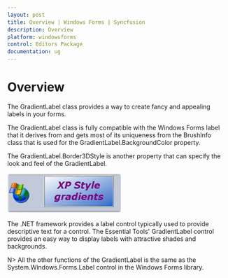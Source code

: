 ```yaml
---
layout: post
title: Overview | Windows Forms | Syncfusion
description: Overview
platform: windowsforms
control: Editors Package
documentation: ug
---
```



# Overview

The GradientLabel class provides a way to create fancy and appealing labels in your forms.

The GradientLabel class is fully compatible with the Windows Forms label that it derives from and gets most of its uniqueness from the BrushInfo class that is used for the GradientLabel.BackgroundColor property.

The GradientLabel.Border3DStyle is another property that can specify the look and feel of the GradientLabel.

 ![](GradientLabel-Images/Overview_img598.jpeg) 


The .NET framework provides a label control typically used to provide descriptive text for a control. The Essential Tools' GradientLabel control provides an easy way to display labels with attractive shades and backgrounds.



N> All the other functions of the GradientLabel is the same as the System.Windows.Forms.Label control in the Windows Forms library.
